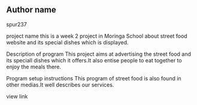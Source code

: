 ## Author name
spur237

project name
this is a week 2 project in Moringa School about street food website and its special dishes which is displayed.

Description of program
This project aims at advertising the street food and its speciall dishes which it offers.It also entise people to eat together to enjoy the meals there.

Program setup instructions
This program of street food is also found in other medias.It well describes our services.

view link